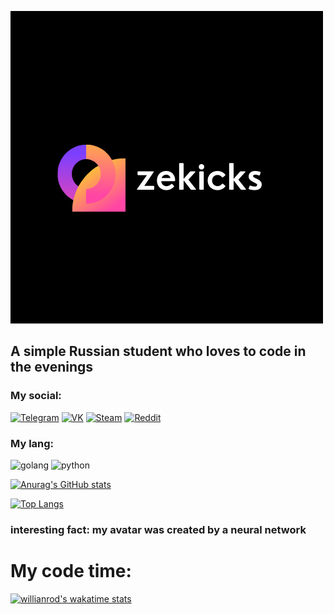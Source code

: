 [![Header](https://github.com/Zek1ckzzz/Zek1ckzzz/blob/main/img/icon.png.png)](https://t.me/zekicks)

## A simple Russian student who loves to code in the evenings

### My social:
[![Telegram](https://img.shields.io/badge/Telegram-white?style=for-the-badge&logo=telegram)](https://t.me/zekicks)
[![VK](https://img.shields.io/badge/VK-white?style=for-the-badge&logo=Vk)](https://vk.com/zekicks)
[![Steam](https://img.shields.io/badge/Steam-black?style=for-the-badge&logo=steam)](https://steamcommunity.com/id/zekicks/)
[![Reddit](https://img.shields.io/badge/Reddit-black?style=for-the-badge&logo=reddit)](https://www.reddit.com/user/zekicksmp4)

### My lang:
![golang](https://img.shields.io/badge/GO-blueviolet?style=for-the-badge&logo=go)
![python](https://img.shields.io/badge/Python-white?style=for-the-badge&logo=python)

[![Anurag's GitHub stats](https://github-readme-stats.vercel.app/api?username=Zek1ckzzz&show_icons=true&theme=synthwave)](https://github.com/Zek1ckzzz)

[![Top Langs](https://github-readme-stats.vercel.app/api/top-langs/?username=Zek1ckzzz&layout=compact)](https://github.com/Zek1ckzzz)
### interesting fact: my avatar was created by a neural network
# My code time:
[![willianrod's wakatime stats](https://github-readme-stats.vercel.app/api/wakatime?username=Zekicks)](https://github.com/anuraghazra/github-readme-stats)
